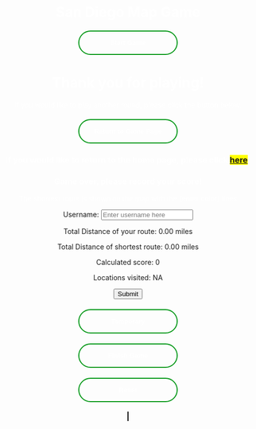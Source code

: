 <html>
<head>
  <h1 id="title-thing">San Diego Map Game</h1>
  <style>
    #title-thing{
      text-align: center;
      color: white;
    }
    .button-container{
      width: fit-content;
      margin: 0 auto;
    }
    .gen-button{
      display: block;
      width: 200px;
      padding: 15px 0;
      text-align: center;
      margin: 20px 10px;
      background: transparent;
      border-radius: 25px;
      border: 2px solid #009614;
      color: #fff;
      font-weight: bold;
      cursor: pointer;
      position: relative;
      overflow: hidden;
      transition: all 0.6s;
      color: white;
    }
    .gen-button:hover{
      background-color: #009614;
    }
    #canvas{
      border: 1px solid #000000;
      background-image: url('SDmap.png');
      background-position: center;
    }
    #linked-gametohome{
      background-color: yellow;
    }
    #end-page{
      text-align: center;
      color: white;
    }
    #game-page{
      text-align: center;
      color: white;
    }
    #finish-form{
      text-align: center;
    }
  </style>
  <div id="start-page">
    <div class="button-container">
    <button class="gen-button" onclick="gameScreen(1)" id="start-button">Start Game</button>
    </div>
  </div>
  <div id="end-page">
    <h1>Thank you for playing!</h1>
    <p>If you would like to play another round, please click the button below.</p>
    <div class="button-container">
      <button class="gen-button" onclick="gameScreen(3)">Return to Game Page</button>
    </div>
    <h3>If you would like to return to the home page, please click <span id="linked-gametohome"><a href="{{site.baseurl}}/index">here</a></span>.</h3>
  </div>
</head>
<body>
    <div id="finish-form">
      <h3 style="color:white;">Game over, please record your score!</h3>
      <p style="color:white;">The shortest route is shown on the map with the (enter color) lines</p>
      <form action="javascript:userCreate()">
        <p><label>
            Username:
            <input type="text" name="username" id="username" placeholder="Enter username here" required>
        </label></p>
        <p><label>
            Total Distance of your route: <span id="totalDistance">0.00</span> miles
        </label></p>
        <p><label>
            Total Distance of shortest route: <span id="totalDistanceClosest">0.00</span> miles
        </label></p>
        <p><label>
            Calculated score: <span id="scoring">0</span>
        </label></p>
        <p><label>
            Locations visited: <span id="locationList">NA</span>
        </label></p>
        <p>
        <!-- Popup message on button click -->
            <button onclick="alert('Your score has been posted!')" id="form-submit-button">Submit</button>
        </p>
      </form>
      <!-- Temporary button, remove later -->
      <div class="button-container">
        <button id="temporary" onclick="userCreate()" class="gen-button">Temporary</button>
      </div>
    </div>
  <div id="game-page">
    <div class="button-container">
      <button id="game-finish-button" class="gen-button" onclick="gameScreen(2)">Finish Game</button>
      <button id="resetButton" class="gen-button">Reset</button>
    </div>
    <canvas id="canvas" width="1072" height="829"></canvas>
  </div>
  <script>
    const startPage = document.getElementById("start-page");
    const endPage = document.getElementById("end-page");
    const gamePage = document.getElementById("game-page");
    const finishButton = document.getElementById("game-finish-button");
    const resetButton = document.getElementById("resetButton");
    const canvas = document.getElementById("canvas");
    const finishForm = document.getElementById("finish-form");
    const submitButton = document.getElementById("form-submit-button");
    const temp = document.getElementById("temporary");
    const totalDistanceDisplay = document.getElementById("totalDistance");
    const scoreDisplay = document.getElementById("scoring");
    // Initially hides end page and game page and finish button
    endPage.style.display = "none";
    gamePage.style.display = "none";
    finishButton.style.display = "none";
    finishForm.style.display = "none";
    // Function switches screen based on status parameter
    function gameScreen(status){
      if(status === 1){
        startPage.style.display = "none";
        gamePage.style.display = "block";
        resetButton.style.display = "block";
        finishButton.style.display = "none";
      }
      if(status === 2){
        finishForm.style.display = "block";
        resetButton.style.display = "none";
        finishButton.style.display = "none";
        // Draw the shortest path on the canvas
        drawShortestPath(heuristic, shortestPath);
        if(parseInt(shortestDistanceResult.innerHTML)>parseInt(totalDistanceDisplay.innerHTML)){
            totalDistanceDisplay.textContent = "**error**";
            scoreDisplay.textContent = "NA";
        }
      }
      if(status === 3){
        startPage.style.display = "block";
        endPage.style.display = "none";
      }
    }
    // Add POST here for api
    function userCreate(){
      finishForm.style.display = "none";
      gamePage.style.display = "none";
      endPage.style.display = "block";
    }
    // Vertex class to represent each HTML element
    class Vertex {
      constructor(id, x, y) {
        this.id = id; // id of the vertex
        this.x = x; // x-coordinate of the vertex
        this.y = y; // y-coordinate of the vertex
        this.adjacent = []; // array to store adjacent vertices
        this.connected = false; // flag to indicate if vertex is connected
      }
      // Function to add an adjacent vertex
      addAdjacent(vertex) {
        this.adjacent.push(vertex);
      }
    }
    // Graph class to hold all the vertices
    class Graph {
      constructor() {
        this.vertices = []; // array to store all vertices
        this.map = {}; // hash map to store vertices by their ids
      }
      // Function to add a vertex to the graph
      addVertex(vertex) {
        this.vertices.push(vertex);
        this.map[vertex.id] = vertex; // add vertex to the map
      }
      // Function to check if all vertices are connected
      checkAllVerticesConnected() {
        const visited = new Set(); // Set to store visited vertices
        const stack = []; // Stack for DFS traversal

        // Start DFS from the first vertex in the graph
        stack.push(graph.vertices[0]);

        while (stack.length > 0) {
          const vertex = stack.pop();
          visited.add(vertex);

          // Add all adjacent unvisited vertices to the stack
          for (const adjacentVertex of vertex.adjacent) {
            if (!visited.has(adjacentVertex)) {
              stack.push(adjacentVertex);
            }
          }
        }

      // Check if all vertices are visited
      return visited.size === graph.vertices.length;
    }
      // Function to calculate the Euclidean distance between two vertices
      calculateDistance(v1, v2) {
        const dx = v1.x - v2.x;
        const dy = v1.y - v2.y;
        return Math.sqrt(dx * dx + dy * dy);
      }
      // Function to calculate the total distance of all lines
      calculateTotalDistance() {
        let totalDistance = 0;
        for (const vertex of this.vertices) {
          for (const adjacentVertex of vertex.adjacent) {
            totalDistance += this.calculateDistance(vertex, adjacentVertex);
          }
        }
        return totalDistance;
      }
    }

// Function to generate all possible paths that visit all vertices exactly once
 function generatePaths(graph) {
 const paths = [];
 const visited = new Set();
 
    function dfs(path) {
    if (path.length === graph.vertices.length) {
    paths.push(path);
    return;
    }

    graph.vertices.forEach((vertex) => {
    if (!visited.has(vertex)) {
    visited.add(vertex);
    dfs([...path, vertex]);
    visited.delete(vertex);
    }
    });
    }

    graph.vertices.forEach((vertex) => {
    visited.add(vertex);
    dfs([vertex]);
    visited.delete(vertex);
    });

    return paths;
    }

    // Dijkstra's algorithm implementation
    function dijkstra(graph, start, end) {
    const distances = {}; // object to store distances from start vertex to all other vertices
    const previous = {}; // object to store previous vertex in the shortest path
    const unvisited = new Set(); // set to store unvisited vertices

    // Initialize distances and previous objects
    graph.vertices.forEach((vertex) => {
    distances[vertex.id] = Infinity;
    previous[vertex.id] = null;
    unvisited.add(vertex.id);
    });

    distances[start.id] = 0; // distance to start vertex is 0

    while (unvisited.size > 0) {
    let minId = null;

    // Find the unvisited vertex with the smallest distance
    unvisited.forEach((vertexId) => {
    if (minId === null || distances[vertexId] < distances[minId]) {
    minId = vertexId;
    }
    });

    unvisited.delete(minId); // remove the vertex from the unvisited set

    const current = graph.map[minId]; // use the map to access the vertex in constant time

    if (current === end) {
    break;
    }

    // Update distances and previous for each adjacent vertex
    current.adjacent.forEach((neighbor) => {
    const alt = distances[minId] + heuristic.calculateDistance(current, neighbor);

    if (alt < distances[neighbor.id]) {
    distances[neighbor.id] = alt;
    previous[neighbor.id] = current.id;
    }
    });
    }

    const path = [];
    let current = end;
    while (current !== start) {
    path.unshift(current);
    current = graph.map[previous[current.id]];
    }
    path.unshift(start);

    return path; // return the shortest path
    }
    // Function to draw the graph on the canvas
    function drawGraph(graph) {
      const canvas = document.getElementById("canvas");
      const ctx = canvas.getContext("2d");
      ctx.clearRect(0, 0, canvas.width, canvas.height); // clear the canvas
      // Draw all vertices as white circles
      graph.vertices.forEach((vertex) => {
        ctx.beginPath();
        ctx.arc(vertex.x, vertex.y, 10, 0, 2 * Math.PI);
        ctx.fillStyle = vertex.connected ? "#00FF00" : "#FFFFFF";
        ctx.fill();
        ctx.closePath();
      });
      // Draw the connected lines
      ctx.beginPath();
      ctx.strokeStyle = "#FF0000";
      ctx.lineWidth = 3;
      graph.vertices.forEach((vertex) => {
        vertex.adjacent.forEach((adjacentVertex) => {
          ctx.moveTo(vertex.x, vertex.y);
          ctx.lineTo(adjacentVertex.x, adjacentVertex.y);
        });
      });
      ctx.stroke();
      ctx.closePath();
    }
    // Function to handle the mouse down event
    function handleMouseDown(e) {
      if (allVerticesConnected) {
              return; // Return early if all vertices are already connected
            }
            const canvas = e.target;
            const rect = canvas.getBoundingClientRect();
            const mouseX = e.clientX - rect.left;
            const mouseY = e.clientY - rect.top;
            // Find the vertex that the user clicked on (if any)
            const vertex = graph.vertices.find((vertex) => {
              const dx = vertex.x - mouseX;
              const dy = vertex.y - mouseY;
              return dx * dx + dy * dy <= 100; // check if the click is within the vertex's radius
            });
            if (vertex) {
              // Store the selected vertex and the starting position of the line
              selectedVertex = vertex;
              lineStartX = vertex.x;
              lineStartY = vertex.y;
              // Add mouse move and mouse up event listeners
              canvas.addEventListener("mousemove", handleMouseMove);
              canvas.addEventListener("mouseup", handleMouseUp);
            }
          }
          // Function to handle the mouse move event
          function handleMouseMove(e) {
            const canvas = e.target;
            const rect = canvas.getBoundingClientRect();
            const mouseX = e.clientX - rect.left;
            const mouseY = e.clientY - rect.top;
            // Update the line end position
            lineEndX = mouseX;
            lineEndY = mouseY;
            // Redraw the canvas
            drawGraph(graph);
            // Draw the temporary line from the selected vertex to the mouse position
            const ctx = canvas.getContext("2d");
            ctx.beginPath();
            ctx.strokeStyle = "#0000FF";
            ctx.lineWidth = 2;
            ctx.moveTo(lineStartX, lineStartY);
            ctx.lineTo(lineEndX, lineEndY);
            ctx.stroke();
            ctx.closePath();
          }
          // Function to handle the mouse up event
          function handleMouseUp(e) {
            const canvas = e.target;
            // Find the vertex that the user released the mouse on (if any)
            const vertex = graph.vertices.find((vertex) => {
              const dx = vertex.x - lineEndX;
              const dy = vertex.y - lineEndY;
              const distance = Math.sqrt(dx * dx + dy * dy);
              return distance <= 20; // check if the release point is within 20 pixels of the vertex
            });
            if (vertex && !vertex.connected) {
              // Connect the line to the snapped vertex
              selectedVertex.addAdjacent(vertex);
              vertex.addAdjacent(selectedVertex);
              // Set the vertices as connected
              selectedVertex.connected = true;
              vertex.connected = true;
              // Redraw the canvas with the updated graph and line connection
              drawGraph(graph);
              // Check if all vertices are connected
              allVerticesConnected = graph.checkAllVerticesConnected();
              console.log("All vertices connected:", allVerticesConnected);
              // allows user to finish if all points connected
              if(allVerticesConnected === true){
                finishButton.style.display = "block";
              }
              // Calculate and update the total distance
              const totalDistance = graph.calculateTotalDistance();
              totalDistanceDisplay.textContent = (totalDistance/54).toFixed(2);
            }
            // Reset the line positions and remove the event listeners
            lineStartX = null;
            lineStartY = null;
            lineEndX = null;
            lineEndY = null;
            selectedVertex = null;
            canvas.removeEventListener("mousemove", handleMouseMove);
            canvas.removeEventListener("mouseup", handleMouseUp);
          }
          // Function to handle the reset button click event
          function handleResetButtonClick() {
            // Clear the canvas
            const canvas = document.getElementById("canvas");
            const ctx = canvas.getContext("2d");
            ctx.clearRect(0, 0, canvas.width, canvas.height);
            // Reset all vertices
            for (const vertex of graph.vertices) {
              vertex.connected = false;
              vertex.adjacent = [];
            }
            // Reset the total distance
            document.getElementById("totalDistance").textContent = "0.00";
            // Redraw the empty canvas
            drawGraph(graph);
            // Reset the allVerticesConnected flag
            allVerticesConnected = graph.checkAllVerticesConnected();
            // hides finish button if lines are reset
            finishButton.style.display = "none";
          }
          // Create the graph
          const graph = new Graph();
          // Define the vertices as an array of objects
          let vertices = [
            { id: "A", x: 150, y: 200 },
            { id: "B", x: 90, y: 200 },
            { id: "C", x: 95, y: 220 },
            { id: "D", x: 165, y: 230 },
            { id: "E", x: 316, y: 225 },
            { id: "F", x: 100, y: 276 },
            // Add more vertices here as needed
          ];
          // Loop through the vertices array and create a new Vertex object for each one
          for (const vertex of vertices) {
            const newVertex = new Vertex(vertex.id, vertex.x, vertex.y);
            graph.addVertex(newVertex);
          }

        // Example usage
        const heuristic = new Graph();
        // Loop through the vertices array and create a new Vertex object for each one
        for (const vertex of vertices) {
            const newVertex = new Vertex(vertex.id, vertex.x, vertex.y);
            heuristic.addVertex(newVertex);
        }
        // Function to calculate the total distance of heuristic path
        function getPathDistance(path) {
        let distance = 0;
        for (let i = 0; i < path.length - 1; i++) {
        distance += heuristic.calculateDistance(path[i], path[i+1]);
        }
        return distance;
        }

        // Function to draw the shortest path on the canvas
        function drawShortestPath(graph, path) {
        const canvas = document.getElementById("canvas");
        const ctx = canvas.getContext("2d");

        ctx.clearRect(0, 0, canvas.width, canvas.height); // clear the canvas

        // Draw all vertices as white circles
        graph.vertices.forEach((vertex) => {
        ctx.beginPath();
        ctx.arc(vertex.x, vertex.y, 10, 0, 2 * Math.PI);
        ctx.fillStyle = "#FFFFFF";
        ctx.fill();
        ctx.closePath();

        });

        // Draw the path as a red line
        ctx.beginPath();
        ctx.strokeStyle = "#FF0000";
        ctx.lineWidth = 3;

        for (let i = 0; i < path.length - 1; i++) {
        const current = path[i];
        const next = path[i+1];
        ctx.moveTo(current.x, current.y);
        ctx.lineTo(next.x, next.y);
        }

        ctx.stroke();
        ctx.closePath();
        }

        // Define adjacency relationships
        heuristic.vertices.forEach((vertex) => {
        const closestPoints = vertices
            .filter((p) => p.id !== vertex.id)
            .sort((a, b) => heuristic.calculateDistance(vertex, a) - heuristic.calculateDistance(vertex, b))
            .slice(0, 2);

        closestPoints.forEach((point) => {
            const adjacentVertex = heuristic.map[point.id];
            vertex.addAdjacent(adjacentVertex);
        });
        });

        // Generate all possible paths and find the shortest one
        const paths = generatePaths(heuristic);
        let shortestPath = null;
        let shortestDistance = Infinity;
        paths.forEach((path) => {
        const distance = getPathDistance(path);
        if (distance < shortestDistance) {
        shortestPath = path;
        shortestDistance = distance;
        }
        });

         // Store the pixel length in a global variable called path_length
        const path_length = shortestDistance;

        // Log the pixel length to the console
        console.log("Pixel length of shortest path:", path_length);

        const shortestDistanceResult = document.getElementById("totalDistanceClosest");
        shortestDistanceResult.textContent = ((path_length*2)/54).toFixed(2);

          // Initialize variables
          let selectedVertex = null;
          let lineStartX = null;
          let lineStartY = null;
          let lineEndX = null;
          let lineEndY = null;
          let allVerticesConnected = graph.checkAllVerticesConnected();
          // Draw the initial graph
          drawGraph(graph);
          // Add event listeners
          canvas.addEventListener("mousedown", handleMouseDown);
          resetButton.addEventListener("click", handleResetButtonClick);
          submitButton.addEventListener("click", handleResetButtonClick);
          temp.addEventListener("click", handleResetButtonClick);
        </script>
      </body>
</html>